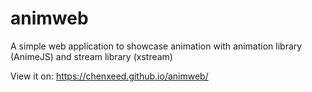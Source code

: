 # animweb
A simple web application to showcase animation with animation library (AnimeJS) and stream library (xstream)

View it on: https://chenxeed.github.io/animweb/
